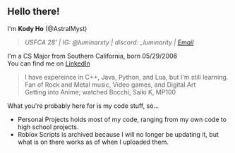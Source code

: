 Hello there!
----------------------------
I'm **Kody Ho** (@AstralMyst)
> *USFCA 28' | IG: @luminarxty | discord: _luminarity | [Email](kodyho345@gmail.com)*

I'm a CS Major from Southern California, born 05/29/2006  
You can find me on [LinkedIn](https://www.linkedin.com/in/kody-ho-81a592309/)
> I have expereince in C++, Java, Python, and Lua, but I'm still learning.  
> Fan of Rock and Metal music, Video games, and Digital Art  
> Getting into Anime; watched Bocchi, Saiki K, MP100

What you're probably here for is my code stuff, so...
- Personal Projects holds most of my code, ranging from my own code to high school projects.
- Roblox Scripts is archived because I will no longer be updating it, but what is on there works as of when I uploaded them.

<!---
AstralMyst/AstralMyst is a ✨ special ✨ repository because its `README.md` (this file) appears on your GitHub profile.
You can click the Preview link to take a look at your changes.
--->

